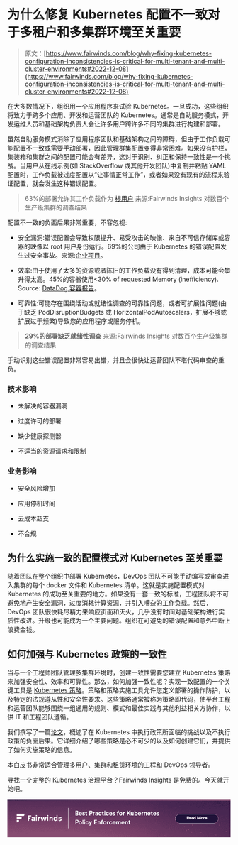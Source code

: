 # 为什么修复 Kubernetes 配置不一致对于多租户和多集群环境至关重要

> 原文：[https://www.fairwinds.com/blog/why-fixing-kubernetes-configuration-inconsistencies-is-critical-for-multi-tenant-and-multi-cluster-environments#2022-12-08](https://www.fairwinds.com/blog/why-fixing-kubernetes-configuration-inconsistencies-is-critical-for-multi-tenant-and-multi-cluster-environments#2022-12-08)

 在大多数情况下，组织用一个应用程序来试验 Kubernetes。一旦成功，这些组织将致力于跨多个应用、开发和运营团队的 Kubernetes。通常是自助服务模式，开发运维人员和基础架构负责人会让许多用户跨许多不同的集群进行构建和部署。

虽然自助服务模式消除了应用程序团队和基础架构之间的障碍，但由于工作负载可能配置不一致或需要手动部署，因此管理群集配置变得非常困难。如果没有护栏，集装箱和集群之间的配置可能会有差异，这对于识别、纠正和保持一致性是一个挑战。当用户从在线示例(如 StackOverflow 或其他开发团队)中复制并粘贴 YAML 配置时，工作负载被过度配置以“让事情正常工作”，或者如果没有现有的流程来验证配置，就会发生这种错误配置。

> 63%的部署允许其工作负载作为 [根用户](https://www.fairwinds.com/blog/how-to-identify-kubernetes-pods-running-root)
> 来源:Fairwinds Insights 对数百个生产级集群的调查结果

配置不一致的负面后果非常重要，不容忽视:

*   安全漏洞:错误配置会导致权限提升、易受攻击的映像、来自不可信存储库或容器的映像以 root 用户身份运行。69%的公司由于 Kubernetes 的错误配置发生过安全事故。来源:[企业项目](https://enterprisersproject.com/article/2020/6/kubernetes-statistics-2020)。

*   效率:由于使用了太多的资源或者陈旧的工作负载没有得到清理，成本可能会攀升得太高。45%的容器使用<30% of requested Memory (inefficiency). Source: [DataDog 容器报告](https://www.datadoghq.com/container-report/)。

*   可靠性:可能存在围绕活动或就绪性调查的可靠性问题，或者可扩展性问题(由于缺乏 PodDisruptionBudgets 或 HorizontalPodAutoscalers，扩展不够或扩展过于频繁)导致您的应用程序或服务停机。

> **29%的部署缺乏就绪性调查**
> 来源:Fairwinds Insights 对数百个生产级集群的调查结果

手动识别这些错误配置非常容易出错，并且会很快让运营团队不堪代码审查的重负。

### **技术影响**

*   未解决的容器漏洞

*   过度许可的部署

*   缺少健康探测器

*   不适当的资源请求和限制

### **业务影响**

*   安全风险增加

*   应用停机时间

*   云成本超支

*   不合规

## **为什么实施一致的配置模式对 Kubernetes 至关重要**

随着团队在整个组织中部署 Kubernetes，DevOps 团队不可能手动编写或审查进入集群的每个 docker 文件和 Kubernetes 清单。这就是实施配置模式对 Kubernetes 的成功至关重要的地方。如果没有一套一致的标准，工程团队将不可避免地产生安全漏洞，过度消耗计算资源，并引入嘈杂的工作负载。然后，DevOps 团队很快耗尽精力来响应页面和灭火，几乎没有时间对基础架构进行实质性改进。升级也可能成为一个主要问题。组织在可避免的错误配置和意外中断上浪费金钱。

## 如何加强与 Kubernetes 政策的一致性

当与一个工程师团队管理多集群环境时，创建一致性需要您建立 Kubernetes 策略来加强安全性、效率和可靠性。那么，如何加强一致性呢？实现一致配置的一个关键工具是 [Kubernetes 策略](/kubernetes-policy-enforcement)。策略和策略实施工具允许您定义部署的操作防护，以及特定的法规遵从性和安全性要求。这些策略通常被称为策略即代码，使平台工程和运营团队能够围绕一组通用的规则、模式和最佳实践与其他利益相关方协作，以供 IT 和工程团队遵循。

我们撰写了一篇[论文](/kubernetes-policy-enforcement)，概述了在 Kubernetes 中执行政策所面临的挑战以及不执行政策的负面后果。它详细介绍了哪些策略是必不可少的以及如何创建它们，并提供了如何实施策略的信息。

本白皮书非常适合管理多用户、集群和租赁环境的工程和 DevOps 领导者。

寻找一个完整的 Kubernetes 治理平台？Fairwinds Insights 是免费的。今天就开始吧。

[![New call-to-action](img/154350e87174c62c0f2d20e8a08d9722.png)](https://cta-redirect.hubspot.com/cta/redirect/2184645/397d414a-d137-4f8e-9cfc-f6f2363bf2ad)